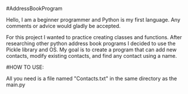 #AddressBookProgram

Hello, I am a beginner programmer and Python is my first language. Any comments or advice would gladly be accepted.

For this project I wanted to practice creating classes and functions. After researching other python address book programs I decided to use the Pickle library and OS.
My goal is to create a program that can add new contacts, modify existing contacts, and find any contact using a name.

#HOW TO USE:

All you need is a file named "Contacts.txt" in the same directory as the main.py 


